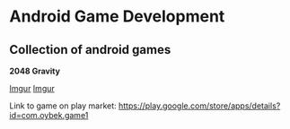 # Android Game Development
Collection of android games
--

**2048 Gravity**

[Imgur](http://i.imgur.com/6XtrLh5.gifv)
[Imgur](http://i.imgur.com/6XtrLh5.gif)
[](http://i.imgur.com/6XtrLh5.gif)
[](http://i.imgur.com/OUkLi.gif)

Link to game on play market:
https://play.google.com/store/apps/details?id=com.oybek.game1

